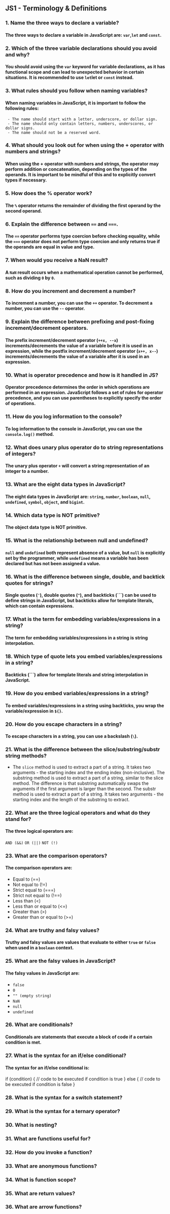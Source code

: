 

## JS1 - Terminology & Definitions

### 1. Name the three ways to declare a variable?
#### The three ways to declare a variable in JavaScript are: `var`,`let` and `const`.

### 2. Which of the three variable declarations should you avoid and why?
#### You should avoid using the `var` keyword for variable declarations, as it has functional scope and can lead to unexpected behavior in certain situations. It is recommended to use `let`let or `const` instead.

### 3. What rules should you follow when naming variables?
#### When naming variables in JavaScript, it is important to follow the following rules:
     - The name should start with a letter, underscore, or dollar sign.
     - The name should only contain letters, numbers, underscores, or dollar signs.
     - The name should not be a reserved word.

### 4. What should you look out for when using the + operator with numbers and strings?
#### When using the + operator with numbers and strings, the operator may perform addition or concatenation, depending on the types of the operands. It is important to be mindful of this and to explicitly convert types if necessary.

### 5. How does the % operator work?
#### The `%` operator returns the remainder of dividing the first operand by the second operand.

### 6. Explain the difference between `==` and `===`.
#### The `==` operator performs type coercion before checking equality, while the `===` operator does not perform type coercion and only returns true if the operands are equal in value and type.

### 7. When would you receive a NaN result?
#### A `NaN` result occurs when a mathematical operation cannot be performed, such as dividing `0` by `0`.

### 8. How do you increment and decrement a number?
#### To increment a number, you can use the `++` operator. To decrement a number, you can use the `--` operator.

### 9. Explain the difference between prefixing and post-fixing increment/decrement operators.
#### The prefix increment/decrement operator (`++x, --x`) increments/decrements the value of a variable before it is used in an expression, while the postfix increment/decrement operator (`x++, x--`) increments/decrements the value of a variable after it is used in an expression.

### 10. What is operator precedence and how is it handled in JS?
#### Operator precedence determines the order in which operations are performed in an expression. JavaScript follows a set of rules for operator precedence, and you can use parentheses to explicitly specify the order of operations.

### 11. How do you log information to the console?
#### To log information to the console in JavaScript, you can use the `console.log()` method.

### 12. What does unary plus operator do to string representations of integers?
#### The unary plus operator `+` will convert a string representation of an integer to a number.

### 13. What are the eight data types in JavaScript?
#### The eight data types in JavaScript are: `string`, `number`, `boolean`, `null`, `undefined`, `symbol`, `object`, and `bigint`.

### 14. Which data type is NOT primitive?
#### The object data type is NOT primitive.

### 15. What is the relationship between null and undefined?
#### `null` and `undefined` both represent absence of a value, but `null` is explicitly set by the programmer, while `undefined` means a variable has been declared but has not been assigned a value.

### 16. What is the difference between single, double, and backtick quotes for strings?
#### Single quotes (`'`), double quotes (`"`), and backticks (`\``) can be used to define strings in JavaScript, but backticks allow for template literals, which can contain expressions.

### 17. What is the term for embedding variables/expressions in a string?
#### The term for embedding variables/expressions in a string is string interpolation.

### 18. Which type of quote lets you embed variables/expressions in a string?
#### Backticks (`\``) allow for template literals and string interpolation in JavaScript.

### 19. How do you embed variables/expressions in a string?
#### To embed variables/expressions in a string using backticks, you wrap the variable/expression in `${}`.

### 20. How do you escape characters in a string?
#### To escape characters in a string, you can use a backslash (`\`).

### 21. What is the difference between the slice/substring/substr string methods?
- The `slice` method is used to extract a part of a string. It takes two arguments - the starting index and the ending index (non-inclusive).
The substring method is used to extract a part of a string, similar to the slice method. The difference is that substring automatically swaps the arguments if the first argument is larger than the second.
The substr method is used to extract a part of a string. It takes two arguments - the starting index and the length of the substring to extract.

### 22. What are the three logical operators and what do they stand for?
#### The three logical operators are:

`AND (&&)`
`OR (||)`
`NOT (!)`

### 23. What are the comparison operators?
#### The comparison operators are:

- Equal to (==)
- Not equal to (!=)
- Strict equal to (===)
- Strict not equal to (!==)
- Less than (<)
- Less than or equal to (<=)
- Greater than (>)
- Greater than or equal to (>=)

### 24. What are truthy and falsy values?
#### Truthy and falsy values are values that evaluate to either `true` or `false` when used in a `boolean` context.

### 25. What are the falsy values in JavaScript?
#### The falsy values in JavaScript are:

- `false`
- `0`
- `"" (empty string)`
- `NaN`
- `null`
- `undefined`

### 26. What are conditionals?
#### Conditionals are statements that execute a block of code if a certain condition is met.

### 27. What is the syntax for an if/else conditional?
#### The syntax for an if/else conditional is:

if (condition) {
  // code to be executed if condition is true
} else {
  // code to be executed if condition is false
}

### 28. What is the syntax for a switch statement?

### 29. What is the syntax for a ternary operator?

### 30. What is nesting?

### 31. What are functions useful for?

### 32. How do you invoke a function?

### 33. What are anonymous functions?

### 34. What is function scope?

### 35. What are return values?

### 36. What are arrow functions?